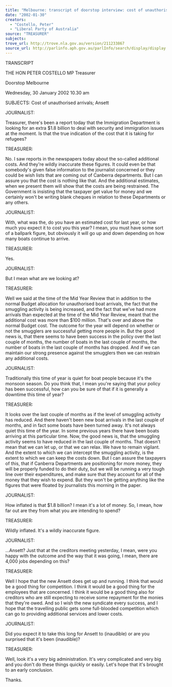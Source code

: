 ```yaml
---
title: "Melbourne: transcript of doorstop interview: cost of unauthorised arrivals; Ansett."
date: "2002-01-30"
creators:
  - "Costello, Peter"
  - "Liberal Party of Australia"
source: "TREASURER"
subjects:
trove_url: http://trove.nla.gov.au/version/211233867
source_url: http://parlinfo.aph.gov.au/parlInfo/search/display/display.w3p;query=Id%3A%22media/pressrel/OBT56%22
---
```


 TRANSCRIPT

 THE HON PETER COSTELLO MP Treasurer

 Doorstop Melbourne

 Wednesday, 30 January 2002 10.30 am

 SUBJECTS: Cost of unauthorised arrivals; Ansett

 JOURNALIST:

 Treasurer, there's been a report today that the Immigration Department is looking for an extra $1.8 billion to deal with security and immigration issues at the moment. Is that the true indication of the cost that it is taking for refugees?

 TREASURER:

 No. I saw reports in the newspapers today about the so-called additional costs. And they're wildly inaccurate these figures. It could even be that somebody's given false information to the journalist concerned or they could be wish lists that are coming out of Canberra departments. But I can assure you that the cost is nothing like that. And the additional estimates, when we present them will show that the costs are being restrained. The Government is insisting that the taxpayer get value for money and we certainly won't be writing blank cheques in relation to these Departments or any others.

 JOURNALIST:

 With, what was the, do you have an estimated cost for last year, or how much you expect it to cost you this year? I mean, you must have some sort of a ballpark figure, but obviously it will go up and down depending on how many boats continue to arrive.

 TREASURER:

 Yes.

 JOURNALIST:

 But I mean what are we looking at?

 TREASURER:

 Well we said at the time of the Mid Year Review that in addition to the normal Budget allocation for unauthorised boat arrivals, the fact that the smuggling activity is being increased, and the fact that we've had more arrivals than expected at the time of the Mid Year Review, meant that the additional cost was more than $100 million. That's over and above the normal Budget cost. The outcome for the year will depend on whether or not the smugglers are successful getting more people in. But the good news is, that there seems to have been success in the policy over the last couple of months, the number of boats in the last couple of months, the number of boats in the last couple of months has dropped. And if we can maintain our strong presence against the smugglers then we can restrain any additional costs.

 JOURNALIST:

 Traditionally this time of year is quiet for boat people because it's the monsoon season. Do you think that, I mean you're saying that your policy has been successful, how can you be sure of that if it is generally a downtime this time of year?

 TREASURER:

 It looks over the last couple of months as if the level of smuggling activity has reduced. And there haven't been new boat arrivals in the last couple of months, and in fact some boats have been turned away. It's not always quiet this time of the year. In some previous years there have been boats arriving at this particular time. Now, the good news is, that the smuggling activity seems to have reduced in the last couple of months. That doesn't mean that we can let up, or that we can relax. We have to remain vigilant. And the extent to which we can intercept the smuggling activity, is the extent to which we can keep the costs down. But I can assure the taxpayers of this, that if Canberra Departments are positioning for more money, they will be properly funded to do their duty, but we will be running a very tough line over their expenditures, and make sure that they account for all of the money that they wish to expend. But they won't be getting anything like the figures that were floated by journalists this morning in the paper.

 JOURNALIST:

 How inflated is that $1.8 billion? I mean it's a lot of money. So, I mean, how far out are they from what you are intending to spend?

 TREASURER:

 Wildly inflated. It's a wildly inaccurate figure.

 JOURNALIST:

 ...Ansett? Just that at the creditors meeting yesterday, I mean, were you happy with the outcome and the way that it was going, I mean, there are 4,000 jobs depending on this?

 TREASURER:

 Well I hope that the new Ansett does get up and running. I think that would be a good thing for competition. I think it would be a good thing for the employees that are concerned. I think it would be a good thing also for creditors who are still expecting to receive some repayment for the monies that they're owed. And so I wish the new syndicate every success, and I hope that the travelling public gets some full-blooded competition which can go to providing additional services and lower costs.

 JOURNALIST:

 Did you expect it to take this long for Ansett to (inaudible) or are you surprised that it's been (inaudible)?

 TREASURER:

 Well, look it's a very big administration. It's very complicated and very big and you don't do these things quickly or easily. Let's hope that it's brought to an early conclusion.

 Thanks.

